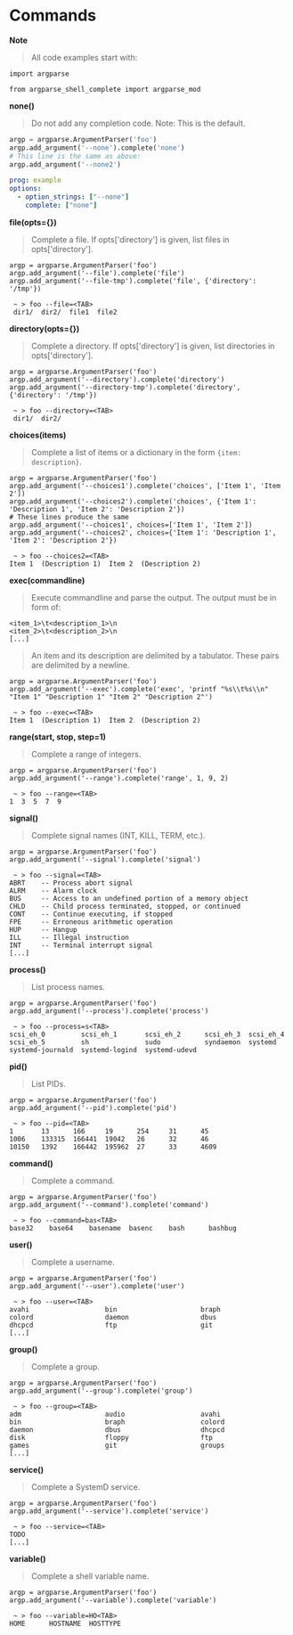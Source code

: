 Commands
========

**Note**

> All code examples start with:

```
import argparse

from argparse_shell_complete import argparse_mod
```

**none()**

> Do not add any completion code.
> Note: This is the default.

```python
argp = argparse.ArgumentParser('foo')
argp.add_argument('--none').complete('none')
# This line is the same as above:
argp.add_argument('--none2')
```

```yaml
prog: example
options:
  - option_strings: ["--none"]
    complete: ["none"]
```

**file(opts={})**

> Complete a file.
> If opts['directory'] is given, list files in opts['directory'].

```
argp = argparse.ArgumentParser('foo')
argp.add_argument('--file').complete('file')
argp.add_argument('--file-tmp').complete('file', {'directory': '/tmp'})

 ~ > foo --file=<TAB>
 dir1/  dir2/  file1  file2
```

**directory(opts={})**

> Complete a directory.
> If opts['directory'] is given, list directories in opts['directory'].

```
argp = argparse.ArgumentParser('foo')
argp.add_argument('--directory').complete('directory')
argp.add_argument('--directory-tmp').complete('directory', {'directory': '/tmp'})

 ~ > foo --directory=<TAB>
 dir1/  dir2/
```

**choices(items)**

> Complete a list of items or a dictionary in the form `{item: description}`.

```
argp = argparse.ArgumentParser('foo')
argp.add_argument('--choices1').complete('choices', ['Item 1', 'Item 2'])
argp.add_argument('--choices2').complete('choices', {'Item 1': 'Description 1', 'Item 2': 'Description 2'})
# These lines produce the same
argp.add_argument('--choices1', choices=['Item 1', 'Item 2'])
argp.add_argument('--choices2', choices={'Item 1': 'Description 1', 'Item 2': 'Description 2'})

 ~ > foo --choices2=<TAB>
Item 1  (Description 1)  Item 2  (Description 2)
```

**exec(commandline)**

> Execute commandline and parse the output.
> The output must be in form of:
```
<item_1>\t<description_1>\n
<item_2>\t<description_2>\n
[...]
```
> An item and its description are delimited by a tabulator.
> These pairs are delimited by a newline.

```
argp = argparse.ArgumentParser('foo')
argp.add_argument('--exec').complete('exec', 'printf "%s\\t%s\\n" "Item 1" "Description 1" "Item 2" "Description 2"')

 ~ > foo --exec=<TAB>
Item 1  (Description 1)  Item 2  (Description 2)
```

**range(start, stop, step=1)**

> Complete a range of integers.

```
argp = argparse.ArgumentParser('foo')
argp.add_argument('--range').complete('range', 1, 9, 2)

 ~ > foo --range=<TAB>
1  3  5  7  9
```

**signal()**

> Complete signal names (INT, KILL, TERM, etc.).

```
argp = argparse.ArgumentParser('foo')
argp.add_argument('--signal').complete('signal')

 ~ > foo --signal=<TAB>
ABRT    -- Process abort signal
ALRM    -- Alarm clock
BUS     -- Access to an undefined portion of a memory object
CHLD    -- Child process terminated, stopped, or continued
CONT    -- Continue executing, if stopped
FPE     -- Erroneous arithmetic operation
HUP     -- Hangup
ILL     -- Illegal instruction
INT     -- Terminal interrupt signal
[...]
```

**process()**

> List process names.

```
argp = argparse.ArgumentParser('foo')
argp.add_argument('--process').complete('process')

 ~ > foo --process=s<TAB>
scsi_eh_0         scsi_eh_1       scsi_eh_2      scsi_eh_3  scsi_eh_4
scsi_eh_5         sh              sudo           syndaemon  systemd
systemd-journald  systemd-logind  systemd-udevd
```

**pid()**

> List PIDs.

```
argp = argparse.ArgumentParser('foo')
argp.add_argument('--pid').complete('pid')

 ~ > foo --pid=<TAB>
1       13      166     19      254     31      45
1006    133315  166441  19042   26      32      46
10150   1392    166442  195962  27      33      4609
```

**command()**

> Complete a command.

```
argp = argparse.ArgumentParser('foo')
argp.add_argument('--command').complete('command')

 ~ > foo --command=bas<TAB>
base32    base64    basename  basenc    bash      bashbug
```

**user()**

> Complete a username.

```
argp = argparse.ArgumentParser('foo')
argp.add_argument('--user').complete('user')

 ~ > foo --user=<TAB>
avahi                   bin                     braph
colord                  daemon                  dbus
dhcpcd                  ftp                     git
[...]
```

**group()**

> Complete a group.

```
argp = argparse.ArgumentParser('foo')
argp.add_argument('--group').complete('group')

 ~ > foo --group=<TAB>
adm                     audio                   avahi
bin                     braph                   colord
daemon                  dbus                    dhcpcd
disk                    floppy                  ftp
games                   git                     groups
[...]
```

**service()**

> Complete a SystemD service.

```
argp = argparse.ArgumentParser('foo')
argp.add_argument('--service').complete('service')

 ~ > foo --service=<TAB>
TODO
[...]
```

**variable()**

> Complete a shell variable name.

```
argp = argparse.ArgumentParser('foo')
argp.add_argument('--variable').complete('variable')

 ~ > foo --variable=HO<TAB>
HOME      HOSTNAME  HOSTTYPE
```
